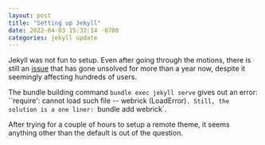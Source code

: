 ```yaml
---
layout: post
title: "Setting up Jekyll"
date: 2022-04-03 15:32:14 -0700
categories: jekyll update
---
```


Jekyll was not fun to setup.
Even after going through the motions, there is still an [issue](https://github.com/jekyll/jekyll/issues/8523) that has gone unsolved for
more than a year now, despite it seemingly affecting hundreds of users.

The bundle building command `bundle exec jekyll serve` gives out an error: ``require': cannot load such file -- webrick (LoadError)`.
Still, the solution is a one liner: `bundle add webrick`.

After trying for a couple of hours to setup a remote theme, it seems anything other than the default is out of the question.
